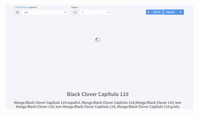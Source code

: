 ![manga-reader-web-scrapping](https://raw.githubusercontent.com/NewCastile/clover-kingdom/main/demos/manga-reader-web-scrapping.gif)
